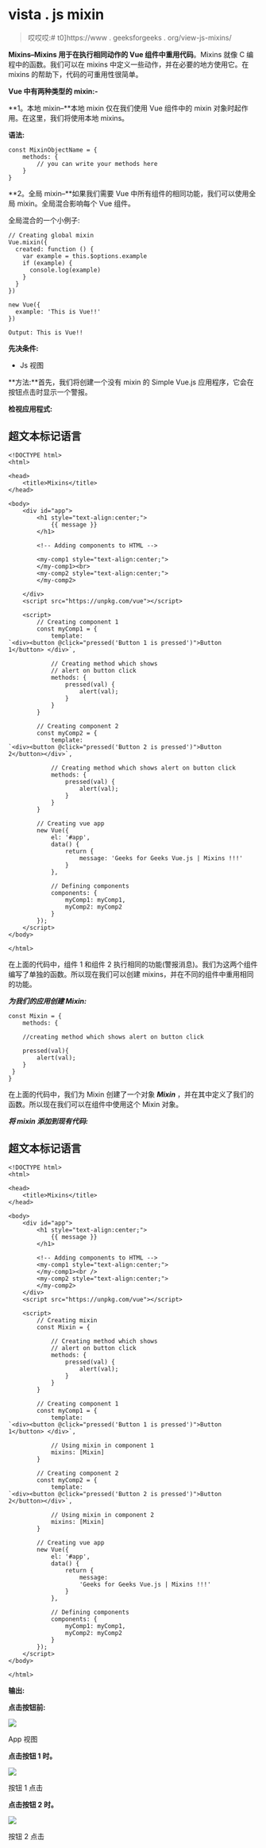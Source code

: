 # vista . js mixin

> 哎哎哎:# t0]https://www . geeksforgeeks . org/view-js-mixins/

**Mixins–**Mixins 用于在执行相同动作的 Vue 组件中**重用代码**。Mixins 就像 C 编程中的函数。我们可以在 mixins 中定义一些动作，并在必要的地方使用它。在 mixins 的帮助下，代码的可重用性很简单。

**Vue 中有两种类型的 mixin:-**

**1。本地 mixin–**本地 mixin 仅在我们使用 Vue 组件中的 mixin 对象时起作用。在这里，我们将使用本地 mixins。

**语法:**

```
const MixinObjectName = {
    methods: {
        // you can write your methods here
    }
}

```

**2。全局 mixin–**如果我们需要 Vue 中所有组件的相同功能，我们可以使用全局 mixin。全局混合影响每个 Vue 组件。

全局混合的一个小例子:

```
// Creating global mixin
Vue.mixin({
  created: function () {
    var example = this.$options.example
    if (example) {
      console.log(example)
    }
  }
})

new Vue({
  example: 'This is Vue!!'
})

```

```
Output: This is Vue!!
```

**先决条件:**

*   Js 视图

**方法:**首先，我们将创建一个没有 mixin 的 Simple Vue.js 应用程序，它会在按钮点击时显示一个警报。

**检视应用程式:**

## 超文本标记语言

```
<!DOCTYPE html>
<html>

<head>
    <title>Mixins</title>
</head>

<body>
    <div id="app">
        <h1 style="text-align:center;">
            {{ message }}
        </h1>

        <!-- Adding components to HTML -->

        <my-comp1 style="text-align:center;">
        </my-comp1><br>
        <my-comp2 style="text-align:center;">
        </my-comp2>

    </div>
    <script src="https://unpkg.com/vue"></script>

    <script>
        // Creating component 1
        const myComp1 = {
            template: 
`<div><button @click="pressed('Button 1 is pressed')">Button 1</button> </div>`,

            // Creating method which shows 
            // alert on button click
            methods: {
                pressed(val) {
                    alert(val);
                }
            }
        }

        // Creating component 2  
        const myComp2 = {
            template: 
`<div><button @click="pressed('Button 2 is pressed')">Button 2</button></div>`,

            // Creating method which shows alert on button click
            methods: {
                pressed(val) {
                    alert(val);
                }
            }
        }

        // Creating vue app 
        new Vue({
            el: '#app',
            data() {
                return {
                    message: 'Geeks for Geeks Vue.js | Mixins !!!'
                }
            },

            // Defining components
            components: {
                myComp1: myComp1,
                myComp2: myComp2
            }
        });
    </script>
</body>

</html>
```

在上面的代码中，组件 1 和组件 2 执行相同的功能(警报消息)。我们为这两个组件编写了单独的函数。所以现在我们可以创建 mixins，并在不同的组件中重用相同的功能。

***为我们的应用创建 Mixin:***

```
const Mixin = {
    methods: {

    //creating method which shows alert on button click

    pressed(val){
        alert(val);
    }
 }
}

```

在上面的代码中，我们为 Mixin 创建了一个对象 ***Mixin*** ，并在其中定义了我们的函数。所以现在我们可以在组件中使用这个 Mixin 对象。

***将 mixin 添加到现有代码:***

## 超文本标记语言

```
<!DOCTYPE html>
<html>

<head>
    <title>Mixins</title>
</head>

<body>
    <div id="app">
        <h1 style="text-align:center;">
            {{ message }}
        </h1>

        <!-- Adding components to HTML -->
        <my-comp1 style="text-align:center;">
        </my-comp1><br />
        <my-comp2 style="text-align:center;">
        </my-comp2>
    </div>
    <script src="https://unpkg.com/vue"></script>

    <script>
        // Creating mixin 
        const Mixin = {

            // Creating method which shows 
            // alert on button click
            methods: {
                pressed(val) {
                    alert(val);
                }
            }
        }

        // Creating component 1
        const myComp1 = {
            template: 
`<div><button @click="pressed('Button 1 is pressed')">Button 1</button> </div>`,

            // Using mixin in component 1
            mixins: [Mixin]
        }

        // Creating component 2
        const myComp2 = {
            template: 
`<div><button @click="pressed('Button 2 is pressed')">Button 2</button></div>`,

            // Using mixin in component 2
            mixins: [Mixin]
        }

        // Creating vue app
        new Vue({
            el: '#app',
            data() {
                return {
                    message: 
                    'Geeks for Geeks Vue.js | Mixins !!!'
                }
            },

            // Defining components 
            components: {
                myComp1: myComp1,
                myComp2: myComp2
            }
        });
    </script>
</body>

</html>
```

**输出:**

**点击按钮前:**

![](img/a69bea802feda83ac69c715cd3abcb93.png)

App 视图

**点击按钮 1 时。**

![](img/898842666b93566695e4f8cbc5824539.png)

按钮 1 点击

**点击按钮 2 时。**

![](img/b7d326967172da8ca6e56381902c658b.png)

按钮 2 点击